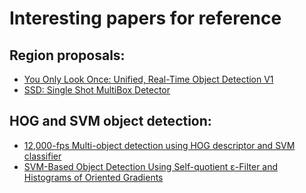 # Interesting papers for reference

## Region proposals:

- [You Only Look Once: Unified, Real-Time Object Detection V1](https://arxiv.org/pdf/1506.02640.pdf)
- [SSD: Single Shot MultiBox Detector](https://arxiv.org/pdf/1512.02325.pdf)

## HOG and SVM object detection:

- [12,000-fps Multi-object detection using HOG descriptor and SVM classifier](https://ieeexplore.ieee.org/document/8206487)
- [SVM-Based Object Detection Using Self-quotient ε-Filter and Histograms of Oriented Gradients](https://link.springer.com/chapter/10.1007/978-3-642-27534-0_18)

